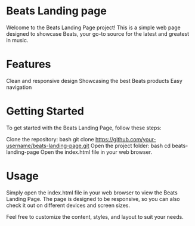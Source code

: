 # Beats Landing page
 Welcome to the Beats Landing Page project! This is a simple web page designed to showcase Beats, your go-to source for the latest and greatest in music.
# Features
Clean and responsive design
Showcasing the best Beats products
Easy navigation
# Getting Started
To get started with the Beats Landing Page, follow these steps:

 Clone the repository:
bash
git clone https://github.com/your-username/beats-landing-page.git
Open the project folder:
bash
cd beats-landing-page
Open the index.html file in your web browser.
# Usage
Simply open the index.html file in your web browser to view the Beats Landing Page. The page is designed to be responsive, so you can also check it out on different devices and screen sizes.

Feel free to customize the content, styles, and layout to suit your needs.
